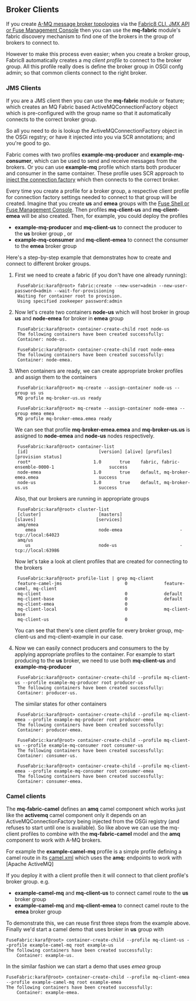 ## Broker Clients

If you create [A-MQ message broker topologies](http://www.jboss.org/products/amq) via the [Fabric8 CLI, JMX API or Fuse Management Console](brokerTopology.md) then you can use the **mq-fabric** module's fabric discovery mechanism to find one of the brokers in the group of brokers to connect to.

However to make this process even easier; when you create a broker group, Fabric8 automatically creates a _mq client profile_ to connect to the broker group. All this profile really does is define the broker group in OSGI confg admin; so that common clients connect to the right broker.

### JMS Clients

If you are a JMS client then you can use the **mq-fabric** module or feature; which creates an MQ Fabric based ActiveMQConnectionFactory object which is pre-configured with the group name so that it automatically connects to the correct broker group.

So all you need to do is lookup the ActiveMQConnectionFactory object in the OSGi regstry; or have it injected into you via SCR annotations; and you're good to go.

Fabric comes with two profiles **example-mq-producer** and **example-mq-consumer**, which can be used to send and receive messages from the brokers. Or you can use **example-mq** profile which starts both producer and consumer in the same container. These profile uses SCR approach to [inject the connection factory](https://github.com/jboss-fuse/fuse/blob/master/fabric/fabric-examples/fabric-activemq-demo/src/main/java/io/fabric8/demo/activemq/ActiveMQConsumerFactory.java#L39) which then connects to the correct broker.

Every time you create a profile for a broker group, a respective client profile for connection factory settings needed to connect to that group will be created. Imagine that you create **us** and **emea** groups with the [Fuse Shell or Fuse Management Console](http://fabric8.io/gitbook/brokerTopology.html).
Then profiles **mq-client-us** and **mq-client-emea** will be also created. Then, for example, you could deploy the profiles

* **example-mq-producer** and **mq-client-us** to connect the producer to the **us** broker group , or
* **example-mq-consumer** and **mq-client-emea** to connect the consumer to the **emea** broker group

Here's a step-by-step example that demonstrates how to create and connect to different broker groups.

1. First we need to create a fabric (if you don't have one already running):

        FuseFabric:karaf@root> fabric:create --new-user=admin --new-user-password=admin --wait-for-provisioning
        Waiting for container root to provision.
        Using specified zookeeper password:admin

2. Now let's create two containers **node-us** which will host broker in group **us** and **node-emea** for broker in **emea** group

        FuseFabric:karaf@root> container-create-child root node-us
        The following containers have been created successfully:
	    Container: node-us.

        FuseFabric:karaf@root> container-create-child root node-emea
        The following containers have been created successfully:
	    Container: node-emea.


3. When containers are ready, we can create appropriate broker profiles and assign them to the containers

        FuseFabric:karaf@root> mq-create --assign-container node-us --group us us
        MQ profile mq-broker-us.us ready

        FuseFabric:karaf@root> mq-create --assign-container node-emea --group emea emea
        MQ profile mq-broker-emea.emea ready

    We can see that profile **mq-broker-emea.emea** and **mq-broker-us.us** is assigned to **node-emea** and **node-us** nodes respectively.


        FuseFabric:karaf@root> container-list
        [id]                           [version] [alive] [profiles]                                         [provision status]
        root*                        1.0       true    fabric, fabric-ensemble-0000-1                     success
        node-emea                    1.0       true    default, mq-broker-emea.emea                       success
        node-us                      1.0       true    default, mq-broker-us.us                           success

    Also, that our brokers are running in appropriate groups

        FuseFabric:karaf@root> cluster-list
        [cluster]                      [masters]                      [slaves]                       [services]
        amq/emea
           emea                        node-emea                      -                              tcp://local:64023
        amq/us
           us                          node-us                        -                              tcp://local:63986

    Now let's take a look at client profiles that are created for connecting to the brokers

        FuseFabric:karaf@root> profile-list | grep mq-client
        feature-camel-jms                        0              feature-camel, mq-client
        mq-client                                0              default
        mq-client-base                           0              default
        mq-client-emea                           0
        mq-client-local                          0              mq-client-base
        mq-client-us                             0

    You can see that there's one client profile for every broker group, mq-client-us and mq-client-example in our case.

4. Now we can easily connect producers and consumers to the by applying appropriate profiles to the container. For example to start producing to the **us** broker, we need to use both **mq-client-us** and **example-mq-producer**

        FuseFabric:karaf@root> container-create-child --profile mq-client-us --profile example-mq-producer root producer-us
        The following containers have been created successfully:
	    Container: producer-us.

    The similar states for other containers

        FuseFabric:karaf@root> container-create-child --profile mq-client-emea --profile example-mq-producer root producer-emea
        The following containers have been created successfully:
	    Container: producer-emea.

        FuseFabric:karaf@root> container-create-child --profile mq-client-us --profile example-mq-consumer root consumer-us
        The following containers have been created successfully:
	    Container: consumer-us.

        FuseFabric:karaf@root> container-create-child --profile mq-client-emea --profile example-mq-consumer root consumer-emea
        The following containers have been created successfully:
	    Container: consumer-emea.




### Camel clients

The **mq-fabric-camel** defines an **amq** camel component which works just like the **activemq** camel component only it depends on an ActiveMQConnectionFactory being injected from the OSGi registry (and refuses to start until one is available). So like above we can use the mq-client profiles to combine with the **mq-fabric-camel** model and the **amq** component to work with A-MQ brokers.

For example the **example-camel-mq** profile is a simple profile defining a camel route in its [camel.xml](https://github.com/fabric8io/fabric8/blob/master/fabric/fabric8-karaf/src/main/resources/distro/fabric/import/fabric/profiles/example/camel/mq.profile/camel.xml) which uses the **amq:** endpoints to work with [Apache ActiveMQ]

If you deploy it with a client profile then it will connect to that client profile's broker group. e.g.

* **example-camel-mq** and **mq-client-us** to connect camel route to the **us** broker group
* **example-camel-mq** and **mq-client-emea** to connect camel route to the **emea** broker group

To demonstrate this, we can reuse first three steps from the example above. Finally we'd start a camel demo that uses broker in **us** group with

    FuseFabric:karaf@root> container-create-child --profile mq-client-us --profile example-camel-mq root example-us
    The following containers have been created successfully:
	    Container: example-us.

In the similar fashion we can start a demo that uses *emea* group

    FuseFabric:karaf@root> container-create-child --profile mq-client-emea --profile example-camel-mq root example-emea
    The following containers have been created successfully:
	    Container: example-emea.

